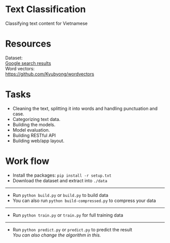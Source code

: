 # Text Classification
Classifying text content for Vietnamese

# Resources
Dataset: <br> 
[Google search results](https://www.google.com/search?q=A+Large-scale+Vietnamese+News+Text+Classification+Corpus&ei=T_3DYtH2NPKU3LUPk6qC4As&ved=0ahUKEwiR2u__sOH4AhVyCrcAHROVALwQ4dUDCA4&uact=5&oq=A+Large-scale+Vietnamese+News+Text+Classification+Corpus&gs_lcp=Cgdnd3Mtd2l6EANKBAhBGABKBAhGGABQAFgAYNAFaABwAXgAgAGCAogBggKSAQMyLTGYAQCgAQKgAQHAAQE&sclient=gws-wiz) <br>
Word vectors:<br> 
https://github.com/Kyubyong/wordvectors

# Tasks
* Cleaning the text, splitting it into words and handling punctuation and case.
* Categorizing text data.
* Building the models.
* Model evaluation.
* Building RESTful API
* Building web/app layout.

# Work flow
* Install the packages: `pip install -r setup.txt`
* Download the dataset and extract into `./data`
---
* Run `python build.py` or `build.py` to build data
* You can also run `python build-compressed.py` to compress your data
---
* Run `python train.py` or `train.py` for full training data
---
* Run `python predict.py` or `predict.py` to predict the result
    <br>_You can also change the algorithm in this._